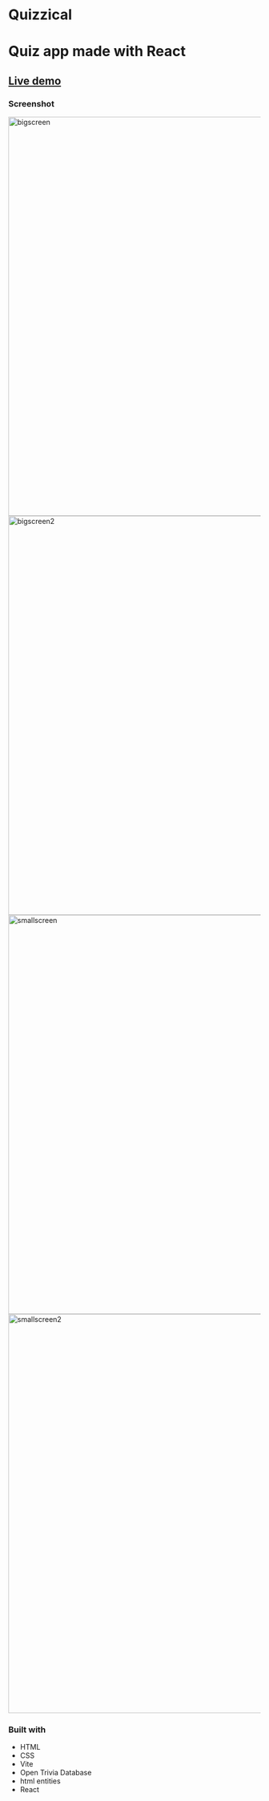  # Quizzical

# Quiz app made with React

## [Live demo](https://quizzical-react-project.netlify.app/)


### Screenshot

<img width="797" alt="bigscreen" src="https://github.com/cybulskikacper/Quizzical/assets/121769239/b027a4f9-afd1-42e5-9f97-29d048b160d4">
<img width="797" alt="bigscreen2" src="https://github.com/cybulskikacper/Quizzical/assets/121769239/219791e1-070f-4486-90e2-5914198be4a8">
<img width="797" alt="smallscreen" src="https://github.com/cybulskikacper/Quizzical/assets/121769239/54474427-cc8b-4d0e-b551-b9f2dbfa6919"> 
<img width="797" alt="smallscreen2" src="https://github.com/cybulskikacper/Quizzical/assets/121769239/9c3e0907-b166-4ec4-97af-704b0c0a51d0"> 

### Built with 

- HTML
- CSS
- Vite
- Open Trivia Database
- html entities
- React






